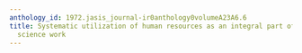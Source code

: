 ```yaml
---
anthology_id: 1972.jasis_journal-ir0anthology0volumeA23A6.6
title: Systematic utilization of human resources as an integral part of information
  science work
---
```

